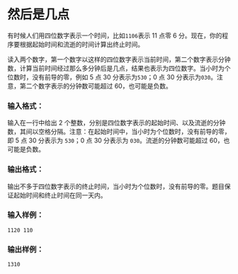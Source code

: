 # 然后是几点
有时候人们用四位数字表示一个时间，比如`1106`表示 11 点零 6 分。现在，你的程序要根据起始时间和流逝的时间计算出终止时间。

读入两个数字，第一个数字以这样的四位数字表示当前时间，第二个数字表示分钟数，计算当前时间经过那么多分钟后是几点，结果也表示为四位数字。当小时为个位数时，没有前导的零，例如 5 点 30 分表示为`530`；0 点 30 分表示为`030`。注意，第二个数字表示的分钟数可能超过 60，也可能是负数。

### 输入格式：
输入在一行中给出 2 个整数，分别是四位数字表示的起始时间、以及流逝的分钟数，其间以空格分隔。注意：在起始时间中，当小时为个位数时，没有前导的零，即 5 点 30 分表示为 `530`；0 点 30 分表示为 `030`。流逝的分钟数可能超过 60，也可能是负数。

### 输出格式：
输出不多于四位数字表示的终止时间，当小时为个位数时，没有前导的零。题目保证起始时间和终止时间在同一天内。

### 输入样例：
```
1120 110
```
### 输出样例：
```
1310
```